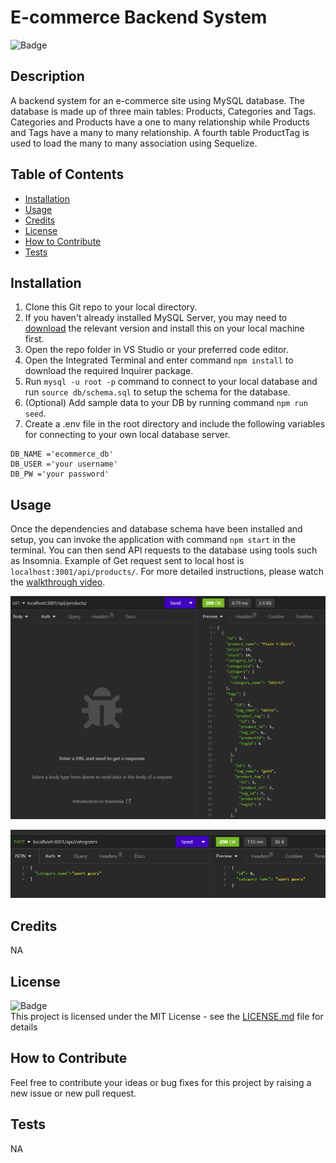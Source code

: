 # E-commerce Backend System
![Badge](https://img.shields.io/badge/License-MIT-yellow)

## Description
    
A backend system for an e-commerce site using MySQL database. The database is made up of three main tables: Products, Categories and Tags.
Categories and Products have a one to many relationship while Products and Tags have a many to many relationship. A fourth table ProductTag is used to load the many to many association using Sequelize.
    
## Table of Contents
    
- [Installation](#installation)
- [Usage](#usage)
- [Credits](#credits)
- [License](#license)
- [How to Contribute](#how-to-contribute)
- [Tests](#tests)
    
## Installation
    
1. Clone this Git repo to your local directory.<br>
2. If you haven't already installed MySQL Server, you may need to [download](https://dev.mysql.com/) the relevant version and install this on your local machine first.
3. Open the repo folder in VS Studio or your preferred code editor.<br>
4. Open the Integrated Terminal and enter command `npm install` to download the required Inquirer package.<br>
5. Run ```mysql -u root -p``` command to connect to your local database and run ```source db/schema.sql``` to setup the schema for the database.
6. (Optional) Add sample data to your DB by running command ```npm run seed```.
7. Create a .env file in the root directory and include the following variables for connecting to your own local database server.
```
DB_NAME ='ecommerce_db'
DB_USER ='your username'
DB_PW ='your password'
```

## Usage
    
Once the dependencies and database schema have been installed and setup, you can invoke the application with command `npm start` in the terminal. You can then send API requests to the database using tools such as Insomnia. Example of Get request sent to local host is `localhost:3001/api/products/`. For more detailed instructions, please watch the [walkthrough video](https://drive.google.com/file/d/1FdLaYRAlj0h_uegDlThLZhibQLzBKmoD/view?usp=sharing).<br>

![screenshot](./screenshots/Screenshot1.png)

![screenshot](./screenshots/Screenshot2.png)
    
## Credits
NA

## License
![Badge](https://img.shields.io/badge/License-MIT-yellow)<br>
This project is licensed under the MIT License - see the [LICENSE.md](license) file for details    
 
## How to Contribute
    
Feel free to contribute your ideas or bug fixes for this project by raising a new issue or new pull request.
    
## Tests
    
NA